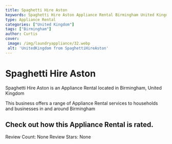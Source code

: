 ```yaml
---
title: Spaghetti Hire Aston
keywords: Spaghetti Hire Aston Appliance Rental Birmingham United Kingdom 
type: Appliance Rental 
categories: ["United Kingdom"]
tags: ["Birmingham"]
author: Curtis
cover:
 image: /img/laundryappliance/32.webp
 alt: 'UnitedKingdom from SpaghettiHireAston'
---
```


# Spaghetti Hire Aston
Spaghetti Hire Aston is an Appliance Rental located in Birmingham, United Kingdom

This business offers a range of Appliance Rental services to households and businesses in and around Birmingham

## Check out how this Appliance Rental is rated.
Review Count: None
Review Stars: None
